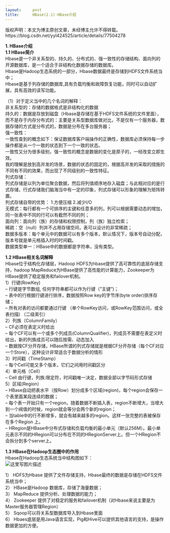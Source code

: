 ```yaml
---
layout:     post
title:      HBase(2.1)-HBase介绍
---
```

<div id="article_content" class="article_content clearfix csdn-tracking-statistics" data-pid="blog" data-mod="popu_307" data-dsm="post">
								<div class="article-copyright">
					版权声明：本文为博主原创文章，未经博主允许不得转载。					https://blog.csdn.net/yyl424525/article/details/77504278				</div>
								            <div id="content_views" class="markdown_views prism-atom-one-dark">
							<!-- flowchart 箭头图标 勿删 -->
							<svg xmlns="http://www.w3.org/2000/svg" style="display: none;"><path stroke-linecap="round" d="M5,0 0,2.5 5,5z" id="raphael-marker-block" style="-webkit-tap-highlight-color: rgba(0, 0, 0, 0);"></path></svg>
							<p><strong>1. HBase介绍</strong> <br>
<strong>1.1 HBase简介</strong> <br>
Hbase是一个非关系型的、持久的、分布式的、强一致性的存储结构、面向列的开源数据库，是一个适合于非结构化数据存储的数据库。 <br>
Hbase是Hadoop生态系统的一部分，Hbase数据最终是存储到HDFS文件系统当中； <br>
Hbase是基于列存储的数据库,具有负载均衡和故障恢复功能，同时可以自动扩展，具有高效的读写功能。</p>

<p>（1）对于定义当中的几个名词的解释： <br>
非关系型的：存储的数据格式是非结构化的数据 <br>
持久的：数据是存放到磁盘（Hbase是存储在基于HDFS文件系统的文件里面），而不是存于内存分布式的：主要是关系型数据库做对比，不是仅有一个服务器，数据存储的方式是分布式的，数据是分布在多台服务器； <br>
强一致性： <br>
一致性查到的概念如下：保证数据库客户端操作的正确性，数据库必须保持每一步操作都是从一个一致的状态到下一个一致的状态。 <br>
一致性又分为很多级别，强一致性的概念是数据的变化是原子的，一经改变立即生效。 <br>
我的理解是放到高并发的场景，数据的状态的固定的，根据高并发的采取的措施的不同有不同的效果，而出现了不同级别的一致性特征。 <br>
列式存储： <br>
    列式存储是以列为单位聚合数据，然后将列值顺序地存入磁盘；与此相对应的是行式存储，行式存储我们脑海当中有一定的印象，列式存储可以形象的理解为矩阵转置。 <br>
    列式存储自带的优势： 1.方便压缩 2.减少I/O <br>
 无模式：每行都有一个可排序的主键和任意多的列，列可以根据需要动态的增加，同一张表中不同的行可以有截然不同的列； <br>
面向列：面向列（族）的存储和权限控制，列（族）独立检索； <br>
稀疏：空（null）列并不占用存储空间，表可以设计的非常稀疏； <br>
数据多版本：每个单元中的数据可以有多个版本，默认情况下，版本号自动分配，版本号就是单元格插入时的时间戳。 <br>
数据类型单一：HBase中的数据都是字符串，没有类型。</p>

<p><strong>1.2  HBase相关名词解释</strong> <br>
Hbase位于结构化存储层，Hadoop HDFS为hbase提供了高可靠性的底层存储支持，hadoop MapReduce为HBase提供了高性能的计算能力，Zookeeper为HBase提供了稳定服务和failover机制。 <br>
1）行键(RowKey) <br>
– 行键是字节数组, 任何字符串都可以作为行键（”主键”)； <br>
– 表中的行根据行键进行排序，数据按照Row key的字节序(byte order)排序存储； <br>
– 所有对表的访问都要通过行键 （单个RowKey访问，或RowKey范围访问，或全表扫描) （二级索引） <br>
2）列族（ColumnFamily） <br>
– CF必须在表定义时给出 <br>
– 每个CF可以有一个或多个列成员(ColumnQualifier)，列成员不需要在表定义时给出，新的列族成员可以随后按需、动态加入 <br>
– 数据按CF分开存储，HBase所谓的列式存储就是根据CF分开存储（每个CF对应一个Store），这种设计非常适合于数据分析的情形 <br>
3）时间戳（TimeStamp） <br>
– 每个Cell可能又多个版本，它们之间用时间戳区分 <br>
4）单元格（Cell） <br>
– Cell 由行键，列族:限定符，时间戳唯一决定，数据全部以字节码形式存储 <br>
5）区域(Region） <br>
– HBase自动把表水平（按Row）划分成多个区域(region)，每个region会保存一个表里面某段连续的数据； <br>
– 每个表一开始只有一个region，随着数据不断插入表，region不断增大，当增大到一个阀值的时候，region就会等分会两个新的region； <br>
– 当table中的行不断增多，就会有越来越多的region。这样一张完整的表被保存在多个Region 上。 <br>
– HRegion是HBase中分布式存储和负载均衡的最小单元（默认256M）。最小单元表示不同的HRegion可以分布在不同的HRegionServer上。但一个HRegion不会拆分到多个server上。</p>

<p><strong>1.3 HBase在Hadoop生态圈中的作用</strong> <br>
Hbase在Hadoop生态系统当中结构图如下： <br>
  <img src="https://img-blog.csdn.net/20170823115335647?watermark/2/text/aHR0cDovL2Jsb2cuY3Nkbi5uZXQveXlsNDI0NTI1/font/5a6L5L2T/fontsize/400/fill/I0JBQkFCMA==/dissolve/70/gravity/SouthEast" alt="这里写图片描述" title=""></p>

<p>1）  HDFS为Hbase  提供了文件存储支持，Hbase最终的数据是存储在HDFS文件系统当中； <br>
  2）  HBase是Hadoop 数据库，存储了海量数据； <br>
  3） MapReduce  提供分析、处理数据的能力； <br>
  4） Zookeeper  提供了对稳定的服务和failover机制（对Hbase来说主要是为Master服务器管理Region） <br>
  5） Sqoop可以将关系型数据库导入到Hbase里面 <br>
  6） Hbaes底层是用Java语言实现，Pig和Hive可以提供其他语言的支持，是操作数据更加的方便。</p>            </div>
						<link href="https://csdnimg.cn/release/phoenix/mdeditor/markdown_views-9e5741c4b9.css" rel="stylesheet">
                </div>